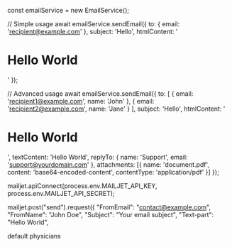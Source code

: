 const emailService = new EmailService();

// Simple usage
await emailService.sendEmail({
  to: { email: 'recipient@example.com' },
  subject: 'Hello',
  htmlContent: '<h1>Hello World</h1>'
});

// Advanced usage
await emailService.sendEmail({
  to: [
    { email: 'recipient1@example.com', name: 'John' },
    { email: 'recipient2@example.com', name: 'Jane' }
  ],
  subject: 'Hello',
  htmlContent: '<h1>Hello World</h1>',
  textContent: 'Hello World',
  replyTo: {
    name: 'Support',
    email: 'support@yourdomain.com'
  },
  attachments: [{
    name: 'document.pdf',
    content: 'base64-encoded-content',
    contentType: 'application/pdf'
  }]
});

mailjet.apiConnect(process.env.MAILJET_API_KEY, process.env.MAILJET_API_SECRET);

mailjet.post("send").request({
  "FromEmail": "contact@example.com",
  "FromName": "John Doe",
  "Subject": "Your email subject",
  "Text-part": "Hello World",

  default physicians